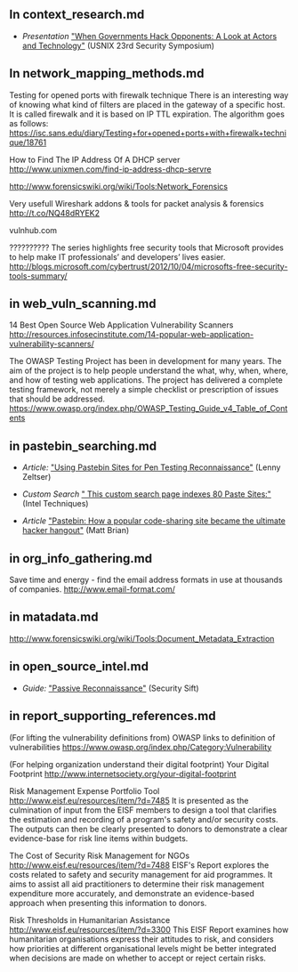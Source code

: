 
## In context_research.md

  * *Presentation* ["When Governments Hack Opponents: A Look at Actors and Technology"](https://www.usenix.org/conference/usenixsecurity14/technical-sessions/presentation/marczak) (USNIX 23rd Security Symposium)

## In network_mapping_methods.md

Testing for opened ports with firewalk technique
There is an interesting way of knowing what kind of filters are placed in the gateway of a specific host. It is called firewalk and it is based on IP TTL expiration. The algorithm goes as follows:
https://isc.sans.edu/diary/Testing+for+opened+ports+with+firewalk+technique/18761


How to Find The IP Address Of A DHCP server
http://www.unixmen.com/find-ip-address-dhcp-servre


http://www.forensicswiki.org/wiki/Tools:Network_Forensics


Very usefull Wireshark addons & tools for packet analysis & forensics
http://t.co/NQ48dRYEK2


vulnhub.com


??????????
The series highlights free security tools that Microsoft provides to help make IT professionals’ and developers’ lives easier. 
http://blogs.microsoft.com/cybertrust/2012/10/04/microsofts-free-security-tools-summary/


## in web_vuln_scanning.md

14 Best Open Source Web Application Vulnerability Scanners
http://resources.infosecinstitute.com/14-popular-web-application-vulnerability-scanners/

The OWASP Testing Project has been in development for many years. The aim of the project is to help people understand the what, why, when, where, and how of testing web applications. The project has delivered a complete testing framework, not merely a simple checklist or prescription of issues that should be addressed.
https://www.owasp.org/index.php/OWASP_Testing_Guide_v4_Table_of_Contents


## in pastebin_searching.md

  * *Article:* ["Using Pastebin Sites for Pen Testing Reconnaissance"](http://blog.zeltser.com/post/7303303567/paste-sites-for-pen-testing-reconnaissance) (Lenny Zeltser)
  * *Custom Search* [" This custom search page indexes 80 Paste Sites:"](http://inteltechniques.com/OSINT/pastebins.html) (Intel Techniques)

  * *Article* ["Pastebin: How a popular code-sharing site became the ultimate hacker hangout"](http://thenextweb.com/socialmedia/2011/06/05/pastebin-how-a-popular-code-sharing-site-became-the-ultimate-hacker-hangout/) (Matt Brian)

## in org_info_gathering.md


Save time and energy - find the email address formats in use at thousands of companies.
http://www.email-format.com/



## in matadata.md

http://www.forensicswiki.org/wiki/Tools:Document_Metadata_Extraction

## in open_source_intel.md

  * *Guide:* ["Passive Reconnaissance"](http://www.securitysift.com/passive-reconnaissance/) (Security Sift)

## in report_supporting_references.md

(For lifting the vulnerability definitions from)
OWASP links to definition of vulnerabilities
https://www.owasp.org/index.php/Category:Vulnerability

(For helping organization understand their digital footprint)
Your Digital Footprint
http://www.internetsociety.org/your-digital-footprint

Risk Management Expense Portfolio Tool
http://www.eisf.eu/resources/item/?d=7485
It is presented as the culmination of input from the EISF members to design a tool that clarifies the estimation and recording of a program's safety and/or security costs. The outputs can then be clearly presented to donors to demonstrate a clear evidence-base for risk line items within budgets.


The Cost of Security Risk Management for NGOs
http://www.eisf.eu/resources/item/?d=7488
EISF's Report explores the costs related to safety and security management for aid programmes. It aims to assist all aid practitioners to determine their risk management expenditure more accurately, and demonstrate an evidence-based approach when presenting this information to donors.

Risk Thresholds in Humanitarian Assistance
http://www.eisf.eu/resources/item/?d=3300
This EISF Report examines how humanitarian organisations express their attitudes to risk, and considers how priorities at different organisational levels might be better integrated when decisions are made on whether to accept or reject certain risks.
